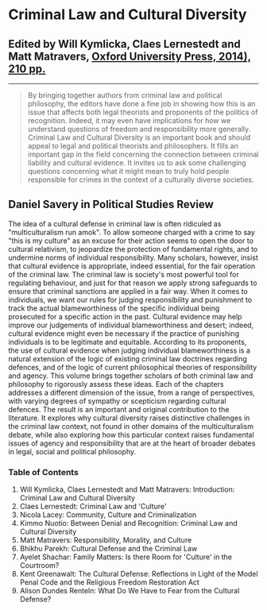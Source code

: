 # Criminal Law and Cultural Diversity

## Edited by Will Kymlicka, Claes Lernestedt and Matt Matravers, [Oxford University Press, 2014), 210 pp.](http://ukcatalogue.oup.com/product/9780199676590.do) 

---

> By bringing together authors from criminal law and political philosophy, the editors have done a fine job in showing how this is an issue that affects both legal theorists and proponents of the politics of recognition. Indeed, it may even have implications for how we understand questions of freedom and responsibility more generally. Criminal Law and Cultural Diversity is an important book and should appeal to legal and political theorists and philosophers. It fills an important gap in the field concerning the connection between criminal liability and cultural evidence. It invites us to ask some challenging questions concerning what it might mean to truly hold people responsible for crimes in the context of a culturally diverse societies. 
>
## Daniel Savery in Political Studies Review

The idea of a cultural defense in criminal law is often ridiculed as "multiculturalism run amok". To allow someone charged with a crime to say "this is my culture" as an excuse for their action seems to open the door to cultural relativism, to jeopardize the protection of fundamental rights, and to undermine norms of individual responsibility. Many scholars, however, insist that cultural evidence is appropriate, indeed essential, for the fair operation of the criminal law. The criminal law is society's most powerful tool for regulating behaviour, and just for that reason we apply strong safeguards to ensure that criminal sanctions are applied in a fair way. When it comes to individuals, we want our rules for judging responsibility and punishment to track the actual blameworthiness of the specific individual being prosecuted for a specific action in the past. Cultural evidence may help improve our judgements of individual blameworthiness and desert; indeed, cultural evidence might even be necessary if the practice of punishing individuals is to be legitimate and equitable. According to its proponents, the use of cultural evidence when judging individual blameworthiness is a natural extension of the logic of existing criminal law doctrines regarding defences, and of the logic of current philosophical theories of responsibility and agency. This volume brings together scholars of both criminal law and philosophy to rigorously assess these ideas. Each of the chapters addresses a different dimension of the issue, from a range of perspectives, with varying degrees of sympathy or scepticism regarding cultural defences. The result is an important and original contribution to the literature. It explores why cultural diversity raises distinctive challenges in the criminal law context, not found in other domains of the multiculturalism debate, while also exploring how this particular context raises fundamental issues of agency and responsibility that are at the heart of broader debates in legal, social and political philosophy.

### Table of Contents

1. Will Kymlicka, Claes Lernestedt and Matt Matravers: Introduction: Criminal Law and Cultural Diversity
2. Claes Lernestedt: Criminal Law and 'Culture'
3. Nicola Lacey: Community, Culture and Criminalization
4. Kimmo Nuotio: Between Denial and Recognition: Criminal Law and Cultural Diversity
5. Matt Matravers: Responsibility, Morality, and Culture
6. Bhikhu Parekh: Cultural Defense and the Criminal Law
7. Ayelet Shachar: Family Matters: Is there Room for 'Culture' in the Courtroom?
8. Kent Greenawalt: The Cultural Defense: Reflections in Light of the Model Penal Code and the Religious Freedom Restoration Act
9. Alison Dundes Renteln: What Do We Have to Fear from the Cultural Defense?
